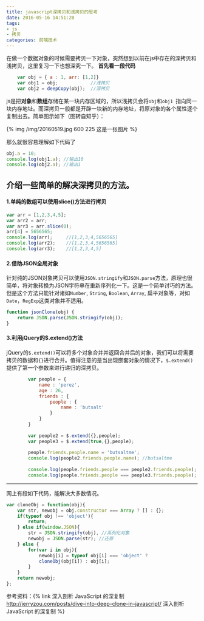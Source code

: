 ```yaml
---
title: javascript深拷贝和浅拷贝的思考
date: 2016-05-16 14:51:20
tags:
- js
- 拷贝
categories: 前端技术
---
```


在做一个数据对象的时候需要拷贝一下对象，突然想到以前在js中存在的深拷贝和浅拷贝，这里复习一下也想深究一下。
**首先看一段代码**

```javascript
	var obj = { a : 1, arr: [1,2]}
	var obj1 = obj;            //浅拷贝
	var obj2 = deepCopy(obj);  //深拷贝	
```
<!--more-->
js是把**对象**和**数组**存储在某一块内存区域的，所以浅拷贝会将`obj`和`obj1 `指向同一块内存地址。而深拷贝一般都是开辟一块新的内存地址，将原对象的各个属性逐个复制出去。简单图示如下（图转自知乎）：

{% img /img/20160519.jpg 600 225 这是一张图片 %}

那么就很容易理解如下代码了
```javascript
obj.a = 10;
console.log(obj1.a); //输出10
console.log(obj2.a); //输出1
```

## 介绍一些简单的解决深拷贝的方法。

#### 1.单纯的数组可以使用slice()方法进行拷贝

```javascript
var arr = [1,2,3,4,5];
var arr2 = arr;
var arr3 = arr.slice(0);
arr[4] = 5656565;
console.log(arr);     //[1,2,3,4,5656565]
console.log(arr2);    //[1,2,3,4,5656565]
console.log(arr3);    //[1,2,3,4,5]
```

#### 2.借助JSON全局对象

针对纯的JSON对象拷贝可以使用`JSON.stringify`和`JSON.parse`方法，原理也很简单，将对象转换为JSON字符串在重新序列化一下。这是一个简单讨巧的方法。但是这个方法只能针对诸如`Number`, `String`, `Boolean`, `Array`, 扁平对象等，对如`Date`，`RegExp`这类对象并不适用。

```javascript
function jsonClone(obj) {
    return JSON.parse(JSON.stringify(obj));
}
```

#### 3.利用jQuery的$.extend()方法

jQuery的`$.extend()`可以将多个对象合并并返回合并后的对象，我们可以将需要拷贝的数据和`{}`进行合并。值得注意的是当出现嵌套对象的情况下，`$.extend()`提供了第一个参数来进行递归的深拷贝。

```javascript
		var people = {
		    name : 'perez',
		    age : 26,
		    friends : {
		        people : {
		            name : 'butsalt'
		        }
		    }
		}
 
		var people2 = $.extend({},people);
		var people3 = $.extend(true,{},people);
		 
		people.friends.people.name = 'butsaltme';
		console.log(people2.friends.people.name); //butsaltme
		 
		console.log(people.friends.people === people2.friends.people);  //true
		console.log(people.friends.people === people3.friends.people);  //false
```

***

网上有段如下代码，能解决大多数情况。
```javascript
var cloneObj = function(obj){
    var str, newobj = obj.constructor === Array ? [] : {};
    if(typeof obj !== 'object'){
        return;
    } else if(window.JSON){
        str = JSON.stringify(obj), //系列化对象
        newobj = JSON.parse(str); //还原
    } else {
        for(var i in obj){
            newobj[i] = typeof obj[i] === 'object' ? 
            cloneObj(obj[i]) : obj[i]; 
        }
    }
    return newobj;
};
```

参考资料：{% link 深入剖析 JavaScript 的深复制 http://jerryzou.com/posts/dive-into-deep-clone-in-javascript/ 深入剖析 JavaScript 的深复制 %}